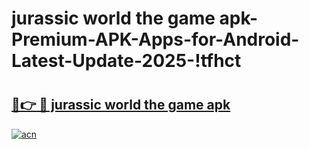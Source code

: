 # jurassic world the game apk-Premium-APK-Apps-for-Android-Latest-Update-2025-!tfhct

# <h2><a href="https://googleone.com">🔗👉 🔴 jurassic world the game apk</a></h2>

[![acn](https://github.com/user-attachments/assets/0f9c940e-d8b0-45ae-aac7-cd30a18b3e1c)](https://googleone.com)

